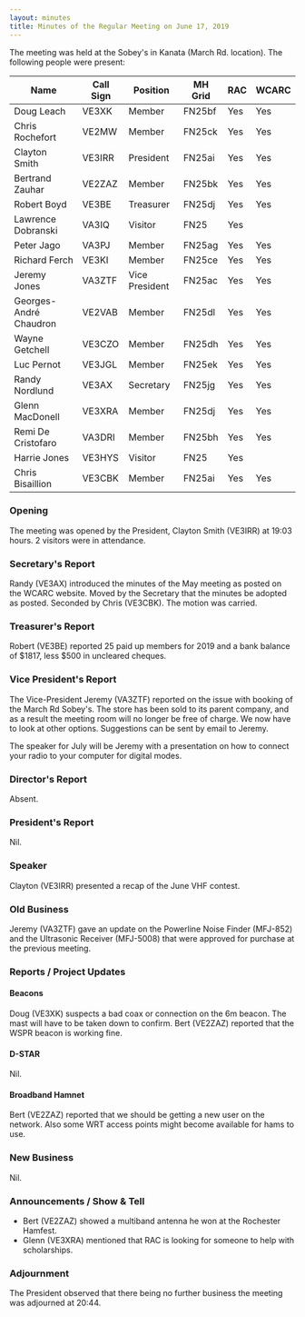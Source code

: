 ```yaml
---
layout: minutes
title: Minutes of the Regular Meeting on June 17, 2019
---
```


The meeting was held at the Sobey's in Kanata (March Rd. location).
The following people were present:

| Name                   | Call Sign  | Position         | MH Grid | RAC | WCARC |
|------------------------|------------|------------------|---------|-----|-------|
| Doug Leach             | VE3XK      | Member           | FN25bf  | Yes | Yes   |
| Chris Rochefort        | VE2MW      | Member           | FN25ck  | Yes | Yes   |
| Clayton Smith          | VE3IRR     | President        | FN25ai  | Yes | Yes   |
| Bertrand Zauhar        | VE2ZAZ     | Member           | FN25bk  | Yes | Yes   |
| Robert Boyd            | VE3BE      | Treasurer        | FN25dj  | Yes | Yes   |
| Lawrence Dobranski     | VA3IQ      | Visitor          | FN25    | Yes |       |
| Peter Jago             | VA3PJ      | Member           | FN25ag  | Yes | Yes   |
| Richard Ferch          | VE3KI      | Member           | FN25ce  | Yes | Yes   |
| Jeremy Jones           | VA3ZTF     | Vice President   | FN25ac  | Yes | Yes   |
| Georges-André Chaudron | VE2VAB     | Member           | FN25dl  | Yes | Yes   |
| Wayne Getchell         | VE3CZO     | Member           | FN25dh  | Yes | Yes   |
| Luc Pernot             | VE3JGL     | Member           | FN25ek  | Yes | Yes   |
| Randy Nordlund         | VE3AX      | Secretary        | FN25jg  | Yes | Yes   |
| Glenn MacDonell        | VE3XRA     | Member           | FN25dj  | Yes | Yes   |
| Remi De Cristofaro     | VA3DRI     | Member           | FN25bh  | Yes | Yes   |
| Harrie Jones           | VE3HYS     | Visitor          | FN25    | Yes |       |
| Chris Bisaillion       | VE3CBK     | Member           | FN25ai  | Yes | Yes   |

### Opening

The meeting was opened by the President, Clayton Smith (VE3IRR) at 19:03 hours.
2 visitors were in attendance.

### Secretary's Report

Randy (VE3AX) introduced the minutes of the May meeting as posted on the WCARC website.
Moved by the Secretary that the minutes be adopted as posted.
Seconded by Chris (VE3CBK). The motion was carried.

### Treasurer's Report

Robert (VE3BE) reported 25 paid up members for 2019 and a bank balance of $1817, less $500 in uncleared cheques.

### Vice President's Report

The Vice-President Jeremy (VA3ZTF) reported on the issue with booking of the March Rd Sobey's. The store has been sold to its parent company, and as a result the meeting room will no longer be free of charge. We now have to look at other options. Suggestions can be sent by email to Jeremy.

The speaker for July will be Jeremy with a presentation on how to connect your radio to your computer for digital modes.

### Director's Report

Absent.

### President's Report

Nil.

### Speaker

Clayton (VE3IRR) presented a recap of the June VHF contest.

### Old Business

Jeremy (VA3ZTF) gave an update on the Powerline Noise Finder (MFJ-852) and the Ultrasonic Receiver (MFJ-5008) that were approved for purchase at the previous meeting.

### Reports / Project Updates

#### Beacons

Doug (VE3XK) suspects a bad coax or connection on the 6m beacon. The mast will have to be taken down to confirm.
Bert (VE2ZAZ) reported that the WSPR beacon is working fine.

#### D-STAR

Nil.

#### Broadband Hamnet

Bert (VE2ZAZ) reported that we should be getting a new user on the network.
Also some WRT access points might become available for hams to use.

### New Business

Nil.

### Announcements / Show & Tell

* Bert (VE2ZAZ) showed a multiband antenna he won at the Rochester Hamfest.
* Glenn (VE3XRA) mentioned that RAC is looking for someone to help with scholarships.

### Adjournment

The President observed that there being no further business the meeting was
adjourned at 20:44.
